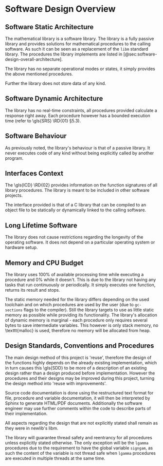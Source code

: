 # Software Design Overview

## Software Static Architecture
<!--
a. The SDD shall describe the architecture of the software item, as well as the main relationship with the major components identified.
b. The SDD shall also describe any system state or mode in which the software operates.
c. The SDD shall describe the separated mission and configuration data.
    NOTE: Data can be classified in the following categories:
        * data resulting from the mission analysis and which thus vary from one mission to another;
        * reference data which are specific to a family of software product;
        * reference data which never change;
        * data depending only on the specific mission requirements (e.g. calibration of sensors);
        * data required for the software operation which only vary the higher level system design (in which is embedded the software) is changed;
-->

The mathematical library is a software library. The library is a fully passive library and provides solutions for mathematical procedures to the calling software. As such it can be seen as a replacement of the `libm` standard library. The procedures the library implements are listed in [@sec:software-design-overall-architecture].

The library has no separate operational modes or states, it simply provides the above mentioned procedures.

Further the library does not store data of any kind.


## Software Dynamic Architecture
<!--
a. The SDD shall describe the design choices to cope with the real time constraints (e.g. selection and description of the computational model).
-->

The library has no real-time constraints, all procedures provided calculate a response right away. Each procedure however has a bounded execution time (refer to \gls{SRS} \RD{01} §5.3).


## Software Behaviour

As previously noted, the library's behaviour is that of a passive library. It never executes code of any kind without being explicitly called by another program.

## Interfaces Context
<!--
a. The SDD shall identify all the external interfaces or refer to the ICD.
b. The description in <4.4>a. should be based on system block diagram or context diagram to illustrate the relationship between this system and other systems.
-->

The \gls{ICD} \RD{02} provides information on the function signatures of all library procedures. The library is meant to be included in other software projects.

The interface provided is that of a C library that can be compiled to an object file to be statically or dynamically linked to the calling software.

## Long Lifetime Software
<!--
a. The SDD shall describe the design choices to cope with the long planned lifetime of the software, in particular minimum dependency on the operating system and the hardware to improve portability.
-->

The library does not cause restrictions regarding the longevity of the operating software. It does not depend on a particular operating system or hardware setup.

## Memory and CPU Budget
<!--
a. The SDD shall document and summarize the allocation of memory and processing time to the software components.
-->

The library uses 100\% of available processing time while executing a procedure and 0\% while it doesn't. This is due to the library not having any tasks that run continuously or periodically. It simply executes one function, returns its result and stops.

The static memory needed for the library differs depending on the used toolchain and on which procedures are used by the user (due to `gc-sections` flags to the compiler). Still the library targets to use as little static memory as possible while providing its functionality. The library's allocation of dynamic memory is marginal - each procedure only requires several bytes to save intermediate variables. This however is only stack memory, no \texttt{malloc} is used, therefore no memory will be allocated from heap.

## Design Standards, Conventions and Procedures
<!--
a. The SDD shall summarize (or reference in the SDP) the software methods adopted for the architectural and the detailed design.
    NOTE: A design method offers often the following characteristics:
        * decomposition of the software architecture in design objects having integral parts that communicate with each other and with the outside environment
        * explicit recognition of typical activities of real‐time systems (i.e. cyclic and sporadic threads, protected resources)
        * integration of appropriate scheduling paradigms with the design process
        * explicit definition of the application timing requirements for each activity
        * static verification of processor allocation, schedulability and timing analysis
        * consistent code generation
b. The following information shall be summarized:
    1. software architectural design method;
    2. software detailed design method;
    3. code documentation standards;
    4. naming conventions;
    5. programming standards;
    6. intended list of reuse components
    7. main design trade‐off.
-->

The main design method of this project is 'reuse', therefore the design of the functions highly depends on the already existing implementation, which in turn causes this \gls{SDD} to be more of a description of an existing design rather than a design produced before implementation. However the procedures and their designs may be improved during this project, turning the design method into 'reuse with improvements'.

Source code documentation is done using the restructured text format for file, procedure and variable documentation, it will then be interpreted by Sphinx to generate HTML/PDF documents. Additionally the software engineer may use further comments within the code to describe parts of their implementation.

All aspects regarding the design that are not explicitly stated shall remain as they were in newlib's libm.

The library will guarantee thread safety and reentrancy for all procedures unless explicitly stated otherwise. The only exception will be the `lgamma` procedures due to the requirement to have the global variable `signgam`, as such the content of the variable is not thread safe when `lgamma` procedures are executed in multiple threads at the same time.

